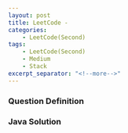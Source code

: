 ```yaml
---
layout: post
title: LeetCode -
categories:
    - LeetCode(Second)
tags:
    - LeetCode(Second)
    - Medium
    - Stack
excerpt_separator: "<!--more-->"
---
```


### Question Definition
### Java Solution
```java
```
